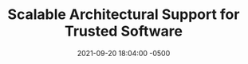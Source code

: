 ---
layout: paper-summary
title:  "Scalable Architectural Support for Trusted Software"
date:   2021-09-20 18:04:00 -0500
categories: paper
paper_title: "Scalable Architectural Support for Trusted Software"
paper_link: https://ieeexplore.ieee.org/document/5416657
paper_keyword: Security; Enclave; Bastion
paper_year: HPCA 2010
rw_set:
htm_cd:
htm_cr:
version_mgmt:
--- 